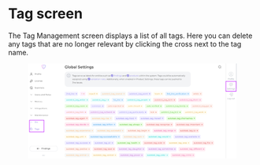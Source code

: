 # Tag screen

The Tag Management screen displays a list of all tags. Here you can delete any tags that are no longer relevant by clicking the cross next to the tag name.



<figure><img src="../../.gitbook/assets/tag screen.png" alt=""><figcaption></figcaption></figure>
